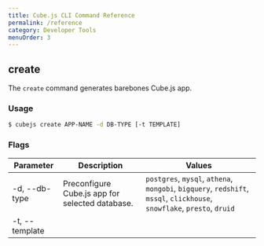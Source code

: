 ```yaml
---
title: Cube.js CLI Command Reference
permalink: /reference
category: Developer Tools
menuOrder: 3
---
```


## create

The `create` command generates barebones Cube.js app.

### Usage

```bash
$ cubejs create APP-NAME -d DB-TYPE [-t TEMPLATE]
```

### Flags

| Parameter | Description | Values |
| --------- | ----------- | ------ |
| -d, --db-type <db-type> | Preconfigure Cube.js app for selected database. | `postgres`, `mysql`, `athena`, `mongobi`, `bigquery`, `redshift`, `mssql`, `clickhouse`, `snowflake`, `presto`, `druid` |
| -t, --template <template> | Framework running Cube.js backend. | `docker` (default), `express`, `serverless`, `serverless-aws` |

### Example

Create app called `demo-app` using default (`docker`) template and `mysql` database:

```bash
$ cubejs create demo-app -d mysql
```

Create app called `demo-app` using `express` template and `mysql` database:

```bash
$ cubejs create demo-app -t express -d mysql
```

Create app called `demo-app` using `serverless` template and `athena` database:

```bash
$ cubejs create demo-app -d athena -t serverless
```

## server

[[warning | Note]]
| To define configuration you should use `cube.js` configuration file. See [available options](https://cube.dev/docs/@cubejs-backend-server-core#options-reference).

The `server` command starts Cube.js in production mode.

Default start:

```bash
$ cubejs server
```

With debug information:

```sh
$ cubejs server --debug
```

### Usage

```bash
$ cubejs server
```

## generate

The `generate` command helps to build data schema for existing database tables.
You can only run `generate` from the Cube.js app directory.
This command could not be used without an active [Database connection](/connecting-to-the-database).

### Usage

```bash
$ cubejs generate -t TABLE-NAMES
```

### Flags

| Parameter | Description | Values |
| --------- | ----------- | ------ |
| -t, --tables <tables> | Comma delimited list of tables to generate schema for. | `TABLE-NAME-1,TABLE-NAME-2` |

### Example

Generate schema files for tables `orders` and `customers`:

```bash
$ cubejs generate -t orders,customers
```

## token

The `token` command generates a JWT Cube.js token. It either uses the value of the `CUBEJS_API_SECRET` environment variable or provided value with `-s` flag.
You can only run `token` command from the Cube.js app directory.

_Use these manually generated tokens in production with caution._ <br> _Please refer to the [Security Guide](https://cube.dev/docs/security) for production security best practices._

### Usage

```bash
$ cubejs token -e TOKEN-EXPIRY -s SECRET -p FOO=BAR -u BAZ=QUX
```

### Flags

| Parameter | Description | Example |
| --------- | ----------- | ------ |
| -e, --expiry &nbsp; &nbsp; &nbsp; &nbsp; &nbsp;  | Token expiry. Set to 0 for no expiry (default: "30 days") | `1 day`, `30 days` &nbsp; &nbsp; &nbsp; &nbsp;  |
| -s, --secret | Cube.js app secret. Also can be set via environment variable `CUBEJS_API_SECRET` | - |
| -p, --payload | Token Payload | `foo=bar`, `userId=2` |
| -u, --user-context | Token USER_CONTEXT Payload | `baz=qux`, `companyId=5` |

### Example

Generate token with 1 day expiry and payload `{ 'appId': 1, 'userId': 2 }`:

```bash
$ cubejs token -e "1 day" -p appId=1 -p userId=2
```

